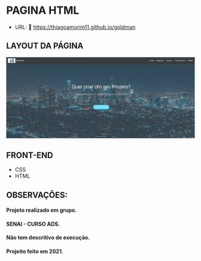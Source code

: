 # PAGINA HTML

- URL:
🔗 https://thiagoamorim11.github.io/goldman


## LAYOUT DA PÁGINA
![Projeto](https://github.com/thiagoamorim11/goldman/blob/main/img/goldman.PNG)


## FRONT-END
- CSS
- HTML


## OBSERVAÇÕES:

#### Projeto realizado em grupo.

#### SENAI - CURSO ADS.

#### Não tem descritivo de execução.

#### Projeito feito em 2021.
